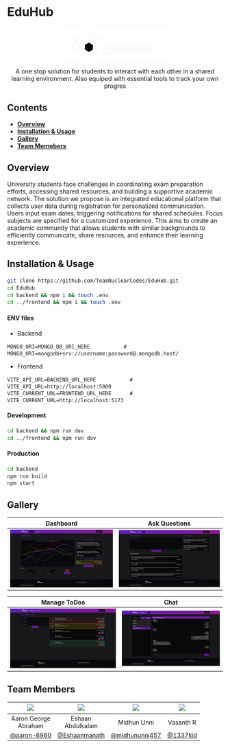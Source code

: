 # EduHub

<div align="center">
  <img src="imgs/logo.png" width="250"/>
  <p>
  A one stop solution for students to interact with each other in a shared learning environment. Also equiped with essential tools to track your own progres
  </p>
</div>

## Contents

- [**Overview**](#overview)
- [**Installation & Usage**](#installation--usage)
- [**Gallery**](#gallery)
- [**Team Memebers**](#team-members)

## Overview

University students face challenges in coordinating exam preparation efforts, accessing shared resources, and building a supportive academic network. The solution we propose is an integrated educational platform that collects user data during registration for personalized communication. Users input exam dates, triggering notifications for shared schedules. Focus subjects are specified for a customized experience. This aims to create an academic community that allows students with similar backgrounds to efficiently communicate, share resources, and enhance their learning experience.

## Installation & Usage

```bash
git clone https://github.com/TeamNuclearCodes/EduHub.git
cd EduHub
cd backend && npm i && touch .env
cd ../frontend && npm i && touch .env   
```

#### ENV files
- Backend
```env
MONGO_URI=MONGO_DB_URI_HERE           # MONGO_URI=mongodb+srv://username:password@.mongodb.host/
```

- Frontend
```env
VITE_API_URL=BACKEND_URL_HERE           # VITE_API_URL=http://localhost:5000
VITE_CURRENT_URL=FRONTEND_URL_HERE      # VITE_CURRENT_URL=http://localhost:5173
```

#### Development
```bash
cd backend && npm run dev
cd ../frontend && npm run dev
```

#### Production
```bash
cd backend
npm run build
npm start
```

## Gallery

| Dashboard|Ask Questions|
:-:|:-:
| ![](imgs/dashboard.png) | ![](imgs/ask_questions.png) |

| Manage ToDos|Chat|
:-:|:-:
| ![](imgs/manage_todos.png) | ![](imgs/chat_page.png) |


## Team Members


| <img src="https://avatars.githubusercontent.com/u/138325645" width="100"/> | <img src="https://avatars.githubusercontent.com/u/147746119" width="100"/> | ![](https://avatars.githubusercontent.com/u/96683120?s=100) | ![](https://avatars.githubusercontent.com/u/45532566?s=100) |
:-:|:-:|:-:|:-:
|Aaron George<br/>Abraham|Eshaan<br/>Abdulkalam|Midhun Unni|Vasanth R|
|<a href="https://github.com/aaron-6960">@aaron-6960</a>|<a href="https://github.com/Eshaanmanath">@Eshaanmanath</a>|<a href="https://github.com/midhununni457">@midhununni457</a>|<a href="https://github.com/1337kid/">@1337kid</a>|